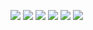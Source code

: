 ![](/css3.svg)
![](/go.svg)
![](/html5.svg)
![](/javascript.svg)
![](/nodedotjs.svg)
![](/typescript.svg)
![]()